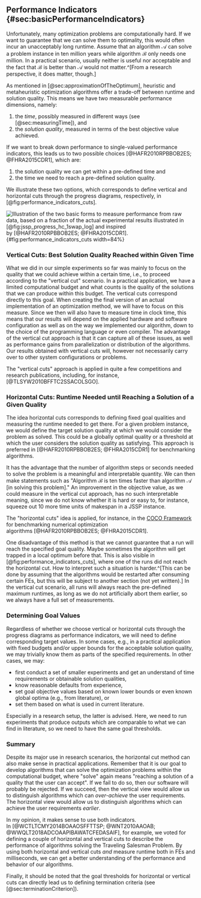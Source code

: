 ## Performance Indicators {#sec:basicPerformanceIndicators}

Unfortunately, many optimization problems are computationally hard.
If we want to guarantee that we can solve them to optimality, this would often incur an unacceptably long runtime.
Assume that an algorithm&nbsp;$\mathcal{A}$ can solve a problem instance in ten million years while algorithm&nbsp;$\mathcal{B}$ only needs one million.
In a practical scenario, usually neither is useful nor acceptable and the fact that&nbsp;$\mathcal{B}$ is better than&nbsp;$\mathcal{A}$ would not matter.^[From a research perspective, it does matter, though.]

As mentioned in [@sec:approximationOfTheOptimum], heuristic and metaheuristic optimization algorithms offer a trade-off between runtime and solution quality.
This means we have two measurable performance dimensions, namely:

1. the *time*, possibly measured in different ways (see [@sec:measuringTime]), and
2. the *solution quality*, measured in terms of the best objective value achieved.

If we want to break down performance to single-valued performance indicators, this leads us to two possible choices&nbsp;[@HAFR2010RPBBOB2ES; @FHRA2015CDR1], which are:

1. the solution quality we can get within a pre-defined time and
2. the time we need to reach a pre-defined solution quality.

We illustrate these two options, which corresponds to define vertical and horizontal cuts through the progress diagrams, respectively, in [@fig:performance_indicators_cuts].

![Illustration of the two basic forms to measure performance from raw data, based on a fraction of the actual experimental results illustrated in [@fig:jssp_progress_hc_1swap_log] and inspired by&nbsp;[@HAFR2010RPBBOB2ES; @FHRA2015CDR1].](\relative.path{performance_indicators_cuts.svgz}){#fig:performance_indicators_cuts width=84%}

### Vertical Cuts: Best Solution Quality Reached within Given Time

What we did in our simple experiments so far was mainly to focus on the quality that we could achieve within a certain time, i.e., to proceed according to the "vertical cut" scenario.
In a practical application, we have a limited computational budget and what counts is the quality of the solutions that we can produce within this budget.
The vertical cuts correspond directly to this goal.
When creating the final version of an actual implementation of an optimization method, we will have to focus on this measure.
Since we then will also have to measure time in clock time, this means that our results will depend on the applied hardware and software configuration as well as on the way we implemented our algorithm, down to the choice of the programming language or even compiler.
The advantage of the vertical cut approach is that it can capture all of these issues, as well as performance gains from parallelization or distribution of the algorithms.
Our results obtained with vertical cuts will, however not necessarily carry over to other system configurations or problems.

The "vertical cuts" approach is applied in quite a few competitions and research publications, including, for instance, [@TLSYW2010BFFTC2SSACOLSGO].

### Horizontal Cuts: Runtime Needed until Reaching a Solution of a Given Quality

The idea horizontal cuts corresponds to defining fixed goal qualities and measuring the runtime needed to get there.
For a given problem instance, we would define the target solution quality at which we would consider the problem as solved.
This could be a globally optimal quality or a threshold at which the user considers the solution quality as satisfying.
This approach is preferred in&nbsp;[@HAFR2010RPBBOB2ES; @FHRA2015CDR1] for benchmarking algorithms.

It has the advantage that the number of algorithm steps or seconds needed to solve the problem is a meaningful and interpretable quantity.
We can then make statements such as "Algorithm&nbsp;$\mathcal{B}$ is ten times faster than algorithm&nbsp;$\mathcal{A}$ [in solving this problem]."
An improvement in the objective value, as we could measure in the vertical cut approach, has no such interpretable meaning, since we do not know whether it is hard or easy to, for instance, squeeze out 10 more time units of makespan in a JSSP instance.

The "horizontal cuts" idea is applied, for instance, in the [COCO Framework](http://coco.lri.fr/) for benchmarking numerical optimization algorithms&nbsp;[@HAFR2010RPBBOB2ES; @FHRA2015CDR1].

One disadvantage of this method is that we cannot guarantee that a run will reach the specified goal quality.
Maybe sometimes the algorithm will get trapped in a local optimum before that. 
This is also visible in [@fig:performance_indicators_cuts], where one of the runs did not reach the horizontal cut.
How to interpret such a situation is harder.^[This can be done by assuming that the algorithms would be restarted after consuming certain FEs, but this will be subject to another section (not yet written).]
In the vertical cut scenario, all runs will always reach the pre-defined maximum runtimes, as long as we do not artificially abort them earlier, so we always have a full set of measurements. 

### Determining Goal Values

Regardless of whether we choose vertical or horizontal cuts through the progress diagrams as performance indicators, we will need to define corresponding target values.
In some cases, e.g., in a practical application with fixed budgets and/or upper bounds for the acceptable solution quality, we may trivially know them as parts of the specified requirements.
In other cases, we may:

- first conduct a set of smaller experiments and get an understand of time requirements or obtainable solution qualities,
- know reasonable defaults from experience,
- set goal objective values based on known lower bounds or even known global optima (e.g., from literature), or 
- set them based on what is used in current literature.

Especially in a research setup, the latter is advised.
Here, we need to run experiments that produce outputs which are comparable to what we can find in literature, so we need to have the same goal thresholds.

### Summary

Despite its major use in research scenarios, the horizontal cut method can also make sense in practical applications.
Remember that it is our goal to develop algorithms that can solve the optimization problems within the computational budget, where "solve" again means "reaching a solution of a quality that the user can accept".
If we fail to do so, then our software will probably be rejected.
If we succeed, then the vertical view would allow us to distinguish algorithms which can *over-achieve* the user requirements.
The horizontal view would allow us to distinguish algorithms which can achieve the user requirements *earlier*.

In my opinion, it makes sense to use both indicators.
In&nbsp;[@WCTLTCMY2014BOAAOSFFTTSP; @WNT2010AAOAB; @WWQLT2018ADCOAAPIBAWATCFEDASAIF], for example, we voted for defining a couple of horizontal and vertical cuts to describe the performance of algorithms solving the Traveling Salesman Problem.
By using both horizontal and vertical cuts *and* measure runtime both in FEs and milliseconds, we can get a better understanding of the performance and behavior of our algorithms.

Finally, it should be noted that the goal thresholds for horizontal or vertical cuts can directly lead us to defining termination criteria (see [@sec:terminationCriterion]).
